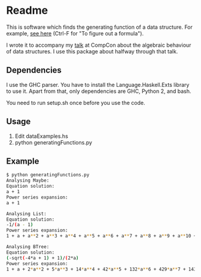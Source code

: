 Readme
======


This is software which finds the generating function of a data structure. For example, [see here]([http://math.ucr.edu/home/baez/week144.html) (Ctrl-F for "To figure out a formula").

I wrote it to accompany my [talk](http://www.youtube.com/watch?v=OB73WLf1k9c) at CompCon about the algebraic behaviour of data structures. I use this package about halfway through that talk.

## Dependencies

I use the GHC parser. You have to install the Language.Haskell.Exts library to use it. Apart from that, only dependencies are GHC, Python 2, and bash.

You need to run setup.sh once before you use the code.

## Usage

1. Edit dataExamples.hs
2. python generatingFunctions.py

## Example

```bash
$ python generatingFunctions.py
Analysing Maybe:
Equation solution:
a + 1
Power series expansion:
a + 1

Analysing List:
Equation solution:
-1/(a - 1)
Power series expansion:
1 + a + a**2 + a**3 + a**4 + a**5 + a**6 + a**7 + a**8 + a**9 + a**10 + a**11 + O(a**12)

Analysing BTree:
Equation solution:
(-sqrt(-4*a + 1) + 1)/(2*a)
Power series expansion:
1 + a + 2*a**2 + 5*a**3 + 14*a**4 + 42*a**5 + 132*a**6 + 429*a**7 + 1430*a**8 + 4862*a**9 + 16796*a**10 + 58786*a**11 + O(a**12)
```

